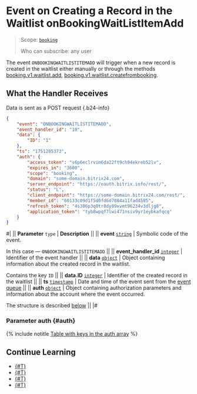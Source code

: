 # Event on Creating a Record in the Waitlist onBookingWaitListItemAdd

> Scope: [`booking`](../../../scopes/permissions.md)
>
> Who can subscribe: any user

The event `ONBOOKINGWAITLISTITEMADD` will trigger when a new record is created in the waitlist either manually or through the methods [booking.v1.waitlist.add](../booking-v1-waitlist-add.md), [booking.v1.waitlist.createfrombooking](../booking-v1-waitlist-createfrombooking.md).

## What the Handler Receives

Data is sent as a POST request {.b24-info}

```json
{
    "event": "ONBOOKINGWAITLISTITEMADD",
    "event_handler_id": "10",
    "data": {
        "ID": "1"
    },
    "ts": "1751285373",
    "auth": {
        "access_token": "s6p6eclrvim6da22ft9ch94ekreb52lv",
        "expires_in": "3600",
        "scope": "booking",
        "domain": "some-domain.bitrix24.com",
        "server_endpoint": "https://oauth.bitrix.info/rest/",
        "status": "L",
        "client_endpoint": "https://some-domain.bitrix24.com/rest/",
        "member_id": "60133c09d1f5d0fd6d7884a11fad4585",
        "refresh_token": "4s386p3q0tr8dy89xvmt96234v3dljg8",
        "application_token": "tyb8wpqf7lwi471nsiv9yr1eybkafqcq"
    }
}
```

#|
|| **Parameter**
`type` | **Description** ||
|| **event**
[`string`](../../../data-types.md) | Symbolic code of the event.

In this case — `ONBOOKINGWAITLISTITEMADD` ||
|| **event_handler_id**
[`integer`](../../../data-types.md) | Identifier of the event handler ||
|| **data**
[`object`](../../../data-types.md) | Object containing information about the created record in the waitlist.

Contains the key `ID` ||
|| **data.ID**
[`integer`](../../../data-types.md) | Identifier of the created record in the waitlist ||
|| **ts**
[`timestamp`](../../../data-types.md) | Date and time of the event sent from the [event queue](../../../events/index.md) ||
|| **auth**
[`object`](../../../data-types.md) | Object containing authorization parameters and information about the account where the event occurred.

The structure is described [below](#auth) ||
|#

### Parameter auth {#auth}

{% include notitle [Table with keys in the auth array](../../../../_includes/auth-params-in-events.md) %}

## Continue Learning

- [{#T}](../../../events/index.md)
- [{#T}](../../../events/event-bind.md)
- [{#T}](./on-booking-waitlistitem-delete.md)
- [{#T}](./on-booking-waitlistitem-update.md)